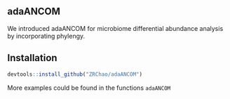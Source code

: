 ## adaANCOM

We introduced adaANCOM for microbiome differential abundance analysis by incorporating phylengy.

## Installation

```R
devtools::install_github("ZRChao/adaANCOM")  
```

More examples could be found in the functions ```adaANCOM```
